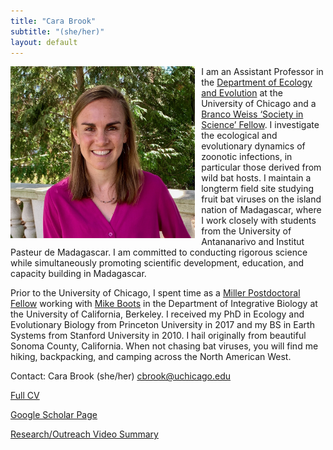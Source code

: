 ```yaml
---
title: "Cara Brook"
subtitle: "(she/her)"
layout: default
---
```

<img src="/assets/carabrook-headshot-2020.jpeg" alt="headshot" style="height: 275px; padding-right: 10px;" align="left"> I am an Assistant Professor in the [Department of Ecology and Evolution](https://ecologyandevolution.uchicago.edu/) at the University of Chicago and a [Branco Weiss ‘Society in Science’ Fellow](https://brancoweissfellowship.org/). I investigate the ecological and evolutionary dynamics of zoonotic infections, in particular those derived from wild bat hosts. I maintain a longterm field site studying fruit bat viruses on  the island nation of Madagascar, where I work closely with students from the University of Antananarivo and Institut Pasteur de Madagascar. I am committed to conducting rigorous science while simultaneously promoting scientific development, education, and capacity building in Madagascar.  

Prior to the University of Chicago, I spent time as a [Miller Postdoctoral Fellow](http://miller.berkeley.edu/) working with [Mike Boots](https://bootslab.org/) in the Department of Integrative Biology at the University of California, Berkeley. I received my PhD in Ecology and Evolutionary Biology from Princeton University in 2017 and my BS in Earth Systems from Stanford University in 2010. I hail originally from beautiful Sonoma County, California. When not chasing bat viruses, you will find me hiking, backpacking, and camping across the North American West. 


Contact:
Cara Brook (she/her)
cbrook@uchicago.edu

<a href="/assets/CV_CaraBrook_Full_October2021.pdf">Full CV</a>

<a href="https://scholar.google.com/citations?user=jDzdfmMAAAAJ&hl=en&oi=ao">Google Scholar Page</a>

<a href="https://www.youtube.com/embed/8AMpIQ9gTbE">Research/Outreach Video Summary</a>
